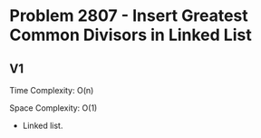 # Problem 2807 - Insert Greatest Common Divisors in Linked List

## V1

Time Complexity: O(n)

Space Complexity: O(1)

- Linked list.
